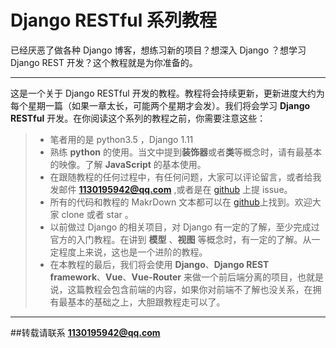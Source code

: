 # **Django RESTful 系列教程**

已经厌恶了做各种 Django 博客，想练习新的项目？想深入 Django ？想学习 Django REST 开发？这个教程就是为你准备的。

---
这是一个关于 Django RESTful 开发的教程。教程将会持续更新，更新进度大约为每个星期一篇（如果一章太长，可能两个星期才会发）。我们将会学习 **Django RESTful** 开发。在你阅读这个系列的教程之前，你需要注意这些：
>* 笔者用的是 python3.5 ，Django 1.11
>* 熟练 **python** 的使用。当文中提到**装饰器**或者**类**等概念时，请有最基本的映像。了解 **JavaScript** 的基本使用。
>* 在跟随教程的任何过程中，有任何问题，大家可以评论留言，或者给我发邮件 **1130195942@qq.com** ,或者是在 [github](http://github.com/Ucag/django-rest) 上提 issue。
>* 所有的代码和教程的 MakrDown 文本都可以在 [github](http://github.com/Ucag/django-rest)上找到。欢迎大家 clone 或者 star 。
>* 以前做过 Django 的相关项目，对 Django 有一定的了解，至少完成过官方的入门教程。在讲到 **模型** 、**视图** 等概念时，有一定的了解。从一定程度上来说，这也是一个进阶的教程。
>* 在本教程的最后，我们将会使用 **Django**、**Django REST framework**、**Vue**、**Vue-Router** 来做一个前后端分离的项目，也就是说，这篇教程会包含前端的内容，如果你对前端不了解也没关系，在拥有最基本的基础之上，大胆跟教程走可以了。
---
##转载请联系 **1130195942@qq.com**
